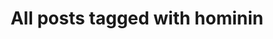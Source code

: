 ---
layout: tag
title: "All posts tagged with hominin"
permalink: /weblog/tags/hominin/
taxonomy: hominin
---